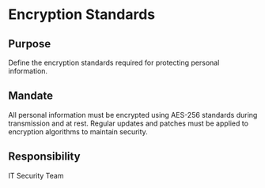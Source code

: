 # Encryption Standards

## Purpose
Define the encryption standards required for protecting personal information.

## Mandate
All personal information must be encrypted using AES-256 standards during transmission and at rest. Regular updates and patches must be applied to encryption algorithms to maintain security.

## Responsibility
IT Security Team
